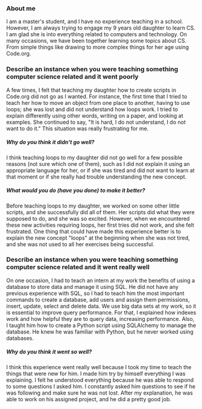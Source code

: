 ### About me
I am a master's student, and I have no experience teaching in a school. However, I am always trying to engage my 9 years old daughter to learn CS. I am glad she is into everything related to computers and technology. On many occasions, we have been together learning some topics about CS. From simple things like drawing to more complex things for her age using Code.org.
### Describe an instance when you were teaching something computer science related and it went poorly
A few times, I felt that teaching my daughter how to create scripts in Code.org did not go as I wanted. For instance, the first time that I tried to teach her how to move an object from one place to another, having to use loops; she was lost and did not understand how loops work. I tried to explain differently using other words, writing on a paper, and looking at examples. She continued to say, "It is hard, I do not understand, I do not want to do it." This situation was really frustrating for me.
##### Why do you think it didn't go well?
I think teaching loops to my daughter did not go well for a few possible reasons (not sure which one of them), such as I did not explain it using an appropriate language for her, or if she was tired and did not want to learn at that moment or if she really had trouble understanding the new concept. 
##### What would you do (have you done) to make it better?
Before teaching loops to my daughter, we worked on some other little scripts, and she successfully did all of them. Her scripts did what they were supposed to do, and she was so excited. However, when we encountered these new activities requiring loops, her first tries did not work, and she felt frustrated. One thing that could have made this experience better is to explain the new concept "loops" at the beginning when she was not tired, and she was not used to all her exercises being successful.

### Describe an instance when you were teaching something computer science related and it went really well
On one occasion, I had to teach an intern at my work the benefits of using a database to store data and manage it using SQL. He did not have any previous experience with SQL, so I had to teach him the most important commands to create a database, add users and assign them permissions, insert, update, select and delete data. We use big data sets at my work, so it is essential to improve query performance. For that, I explained how indexes work and how helpful they are to query data, increasing performance. Also, I taught him how to create a Python script using SQLAlchemy to manage the database. He knew he was familiar with Python, but he never worked using databases. 
##### Why do you think it went so well?
I think this experience went really well because I took my time to teach the things that were new for him. I made him try by himself everything I was explaining. I felt he understood everything because he was able to respond to some questions I asked him. I constantly asked him questions to see if he was following and make sure he was not lost. After my explanation, he was able to work on his assigned project, and he did a pretty good job.

